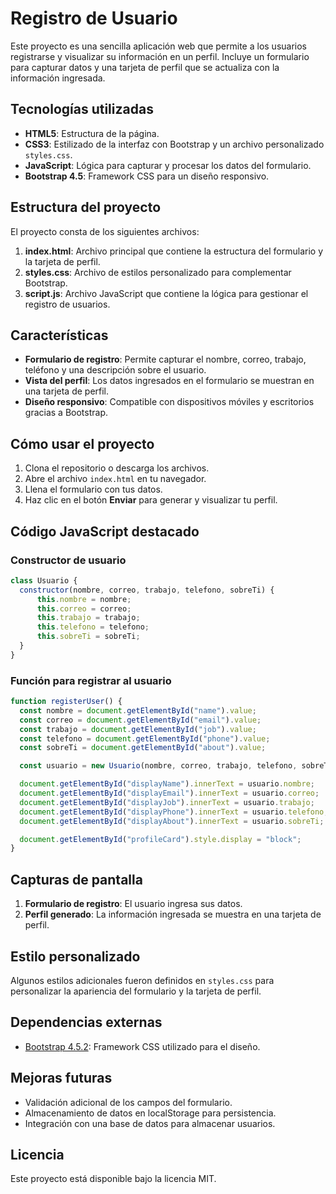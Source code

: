 # Registro de Usuario

Este proyecto es una sencilla aplicación web que permite a los usuarios registrarse y visualizar su información en un perfil. Incluye un formulario para capturar datos y una tarjeta de perfil que se actualiza con la información ingresada.

## Tecnologías utilizadas

- **HTML5**: Estructura de la página.
- **CSS3**: Estilizado de la interfaz con Bootstrap y un archivo personalizado `styles.css`.
- **JavaScript**: Lógica para capturar y procesar los datos del formulario.
- **Bootstrap 4.5**: Framework CSS para un diseño responsivo.

## Estructura del proyecto

El proyecto consta de los siguientes archivos:

1. **index.html**: Archivo principal que contiene la estructura del formulario y la tarjeta de perfil.
2. **styles.css**: Archivo de estilos personalizado para complementar Bootstrap.
3. **script.js**: Archivo JavaScript que contiene la lógica para gestionar el registro de usuarios.

## Características

- **Formulario de registro**: Permite capturar el nombre, correo, trabajo, teléfono y una descripción sobre el usuario.
- **Vista del perfil**: Los datos ingresados en el formulario se muestran en una tarjeta de perfil.
- **Diseño responsivo**: Compatible con dispositivos móviles y escritorios gracias a Bootstrap.

## Cómo usar el proyecto

1. Clona el repositorio o descarga los archivos.
2. Abre el archivo `index.html` en tu navegador.
3. Llena el formulario con tus datos.
4. Haz clic en el botón **Enviar** para generar y visualizar tu perfil.

## Código JavaScript destacado

### Constructor de usuario

```javascript
class Usuario {
  constructor(nombre, correo, trabajo, telefono, sobreTi) {
      this.nombre = nombre;
      this.correo = correo;
      this.trabajo = trabajo;
      this.telefono = telefono;
      this.sobreTi = sobreTi;
  }
}
```

### Función para registrar al usuario

```javascript
function registerUser() {
  const nombre = document.getElementById("name").value;
  const correo = document.getElementById("email").value;
  const trabajo = document.getElementById("job").value;
  const telefono = document.getElementById("phone").value;
  const sobreTi = document.getElementById("about").value;

  const usuario = new Usuario(nombre, correo, trabajo, telefono, sobreTi);

  document.getElementById("displayName").innerText = usuario.nombre;
  document.getElementById("displayEmail").innerText = usuario.correo;
  document.getElementById("displayJob").innerText = usuario.trabajo;
  document.getElementById("displayPhone").innerText = usuario.telefono;
  document.getElementById("displayAbout").innerText = usuario.sobreTi;

  document.getElementById("profileCard").style.display = "block";
}
```

## Capturas de pantalla

1. **Formulario de registro**: El usuario ingresa sus datos.
2. **Perfil generado**: La información ingresada se muestra en una tarjeta de perfil.

## Estilo personalizado

Algunos estilos adicionales fueron definidos en `styles.css` para personalizar la apariencia del formulario y la tarjeta de perfil.

## Dependencias externas

- [Bootstrap 4.5.2](https://getbootstrap.com/): Framework CSS utilizado para el diseño.

## Mejoras futuras

- Validación adicional de los campos del formulario.
- Almacenamiento de datos en localStorage para persistencia.
- Integración con una base de datos para almacenar usuarios.

## Licencia

Este proyecto está disponible bajo la licencia MIT.

